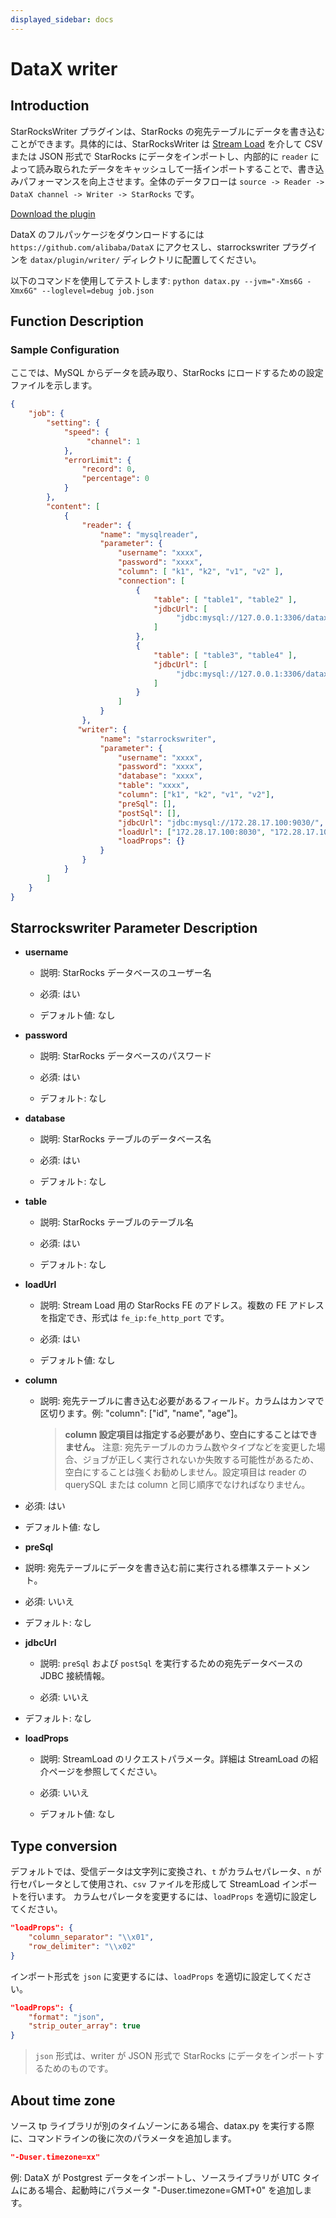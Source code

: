 ```yaml
---
displayed_sidebar: docs
---
```


# DataX writer

## Introduction

StarRocksWriter プラグインは、StarRocks の宛先テーブルにデータを書き込むことができます。具体的には、StarRocksWriter は [Stream Load](../../loading/StreamLoad.md) を介して CSV または JSON 形式で StarRocks にデータをインポートし、内部的に `reader` によって読み取られたデータをキャッシュして一括インポートすることで、書き込みパフォーマンスを向上させます。全体のデータフローは `source -> Reader -> DataX channel -> Writer -> StarRocks` です。

[Download the plugin](https://github.com/StarRocks/DataX/releases)

DataX のフルパッケージをダウンロードするには `https://github.com/alibaba/DataX` にアクセスし、starrockswriter プラグインを `datax/plugin/writer/` ディレクトリに配置してください。

以下のコマンドを使用してテストします:
`python datax.py --jvm="-Xms6G -Xmx6G" --loglevel=debug job.json`

## Function Description

### Sample Configuration

ここでは、MySQL からデータを読み取り、StarRocks にロードするための設定ファイルを示します。

```json
{
    "job": {
        "setting": {
            "speed": {
                 "channel": 1
            },
            "errorLimit": {
                "record": 0,
                "percentage": 0
            }
        },
        "content": [
            {
                "reader": {
                    "name": "mysqlreader",
                    "parameter": {
                        "username": "xxxx",
                        "password": "xxxx",
                        "column": [ "k1", "k2", "v1", "v2" ],
                        "connection": [
                            {
                                "table": [ "table1", "table2" ],
                                "jdbcUrl": [
                                     "jdbc:mysql://127.0.0.1:3306/datax_test1"
                                ]
                            },
                            {
                                "table": [ "table3", "table4" ],
                                "jdbcUrl": [
                                     "jdbc:mysql://127.0.0.1:3306/datax_test2"
                                ]
                            }
                        ]
                    }
                },
               "writer": {
                    "name": "starrockswriter",
                    "parameter": {
                        "username": "xxxx",
                        "password": "xxxx",
                        "database": "xxxx",
                        "table": "xxxx",
                        "column": ["k1", "k2", "v1", "v2"],
                        "preSql": [],
                        "postSql": [], 
                        "jdbcUrl": "jdbc:mysql://172.28.17.100:9030/",
                        "loadUrl": ["172.28.17.100:8030", "172.28.17.100:8030"],
                        "loadProps": {}
                    }
                }
            }
        ]
    }
}

```

## Starrockswriter Parameter Description

* **username**

  * 説明: StarRocks データベースのユーザー名

  * 必須: はい

  * デフォルト値: なし

* **password**

  * 説明: StarRocks データベースのパスワード

  * 必須: はい

  * デフォルト: なし

* **database**

  * 説明: StarRocks テーブルのデータベース名

  * 必須: はい

  * デフォルト: なし

* **table**

  * 説明: StarRocks テーブルのテーブル名

  * 必須: はい

  * デフォルト: なし

* **loadUrl**

  * 説明: Stream Load 用の StarRocks FE のアドレス。複数の FE アドレスを指定でき、形式は `fe_ip:fe_http_port` です。

  * 必須: はい

  * デフォルト値: なし

* **column**

  * 説明: 宛先テーブルに書き込む必要があるフィールド。カラムはカンマで区切ります。例: "column": ["id", "name", "age"]。
    >**column 設定項目は指定する必要があり、空白にすることはできません。**
    >注意: 宛先テーブルのカラム数やタイプなどを変更した場合、ジョブが正しく実行されないか失敗する可能性があるため、空白にすることは強くお勧めしません。設定項目は reader の querySQL または column と同じ順序でなければなりません。

* 必須: はい

* デフォルト値: なし

* **preSql**

* 説明: 宛先テーブルにデータを書き込む前に実行される標準ステートメント。

* 必須: いいえ

* デフォルト: なし

* **jdbcUrl**

  * 説明: `preSql` および `postSql` を実行するための宛先データベースの JDBC 接続情報。
  
  * 必須: いいえ

* デフォルト: なし

* **loadProps**

  * 説明: StreamLoad のリクエストパラメータ。詳細は StreamLoad の紹介ページを参照してください。

  * 必須: いいえ

  * デフォルト値: なし

## Type conversion

デフォルトでは、受信データは文字列に変換され、`t` がカラムセパレータ、`n` が行セパレータとして使用され、`csv` ファイルを形成して StreamLoad インポートを行います。
カラムセパレータを変更するには、`loadProps` を適切に設定してください。

```json
"loadProps": {
    "column_separator": "\\x01",
    "row_delimiter": "\\x02" 
}
```

インポート形式を `json` に変更するには、`loadProps` を適切に設定してください。

```json
"loadProps": {
    "format": "json",
    "strip_outer_array": true
}
```

> `json` 形式は、writer が JSON 形式で StarRocks にデータをインポートするためのものです。

## About time zone

ソース tp ライブラリが別のタイムゾーンにある場合、datax.py を実行する際に、コマンドラインの後に次のパラメータを追加します。

```json
"-Duser.timezone=xx"
```

例: DataX が Postgrest データをインポートし、ソースライブラリが UTC タイムにある場合、起動時にパラメータ "-Duser.timezone=GMT+0" を追加します。
